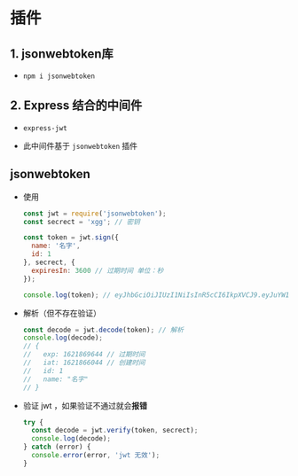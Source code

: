 # 插件

## 1. jsonwebtoken库

*   `npm i jsonwebtoken`

## 2. Express 结合的中间件

*   `express-jwt`

*   此中间件基于 `jsonwebtoken` 插件

## jsonwebtoken

*   使用

    ```javascript
    const jwt = require('jsonwebtoken');
    const secrect = 'xgg'; // 密钥

    const token = jwt.sign({
      name: '名字',
      id: 1
    }, secrect, {
      expiresIn: 3600 // 过期时间 单位：秒
    });

    console.log(token); // eyJhbGciOiJIUzI1NiIsInR5cCI6IkpXVCJ9.eyJuYW1lIjoi5ZCN5a2XIiwiaWQiOjEsImlhdCI6MTYyMTg2NjA0NCwiZXhwIjoxNjIxODY5NjQ0fQ.V9sgr5qYiI9-J5VYIPbjU1KZ95a0ZdOJtZxEpQ8QYN8
    ```

*   解析（但不存在验证）

    ```javascript
    const decode = jwt.decode(token); // 解析
    console.log(decode);
    // {
    //   exp: 1621869644 // 过期时间
    //   iat: 1621866044 // 创建时间
    //   id: 1
    //   name: "名字"
    // }
    ```

*   验证 jwt ，如果验证不通过就会**报错**

    ```javascript
    try {
      const decode = jwt.verify(token, secrect);
      console.log(decode);
    } catch (error) {
      console.error(error, 'jwt 无效');
    }
    ```
